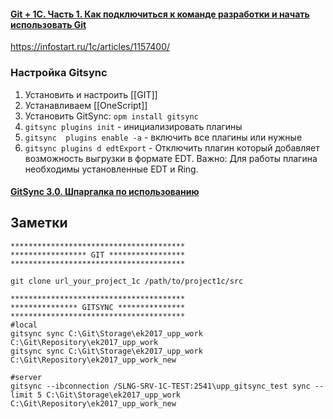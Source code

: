 


####	[Git + 1С. Часть 1. Как подключиться к команде разработки и начать использовать Git](https://infostart.ru/1c/articles/864097/)
https://infostart.ru/1c/articles/1157400/

### Настройка Gitsync
1.	Установить и настроить [[GIT]]
2.	Устанавливаем [[OneScript]]
3.	Установить GitSync: `opm install gitsync`
4.	`gitsync plugins init` - инициализировать плагины
5.	`gitsync  plugins enable -a` - включить все плагины или нужные
6.	`gitsync plugins d edtExport` - Отключить плагин который добавляет возможность выгрузки в формате EDT. Важно: Для работы плагина необходимы установленные EDT и Ring.

#### [GitSync 3.0. Шпаргалка по использованию](https://infostart.ru/1c/articles/1157400/)

## Заметки
```
***************************************
***************** GIT *****************
***************************************

git clone url_your_project_1c /path/to/project1c/src

***************************************
*************** GITSYNС ***************
***************************************
#local
gitsync sync C:\Git\Storage\ek2017_upp_work C:\Git\Repository\ek2017_upp_work
gitsync sync C:\Git\Storage\ek2017_upp_work C:\Git\Repository\ek2017_upp_work_new

#server
gitsync --ibconnection /SLNG-SRV-1C-TEST:2541\upp_gitsync_test sync --limit 5 C:\Git\Storage\ek2017_upp_work C:\Git\Repository\ek2017_upp_work_new
```


